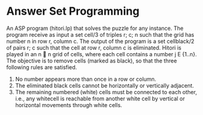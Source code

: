 # Answer Set Programming
An ASP program (hitori.lp) that solves the puzzle for any instance. The program receive as input a set cell/3 of triples r; c; n such that the grid has number n
in row r, column c. The output of the program is a set cellblack/2 of pairs r; c such that the cell at row r, column c is eliminated.
Hitori is played in an n  n grid of cells, where each cell contains a number j E {1..n}. The objective is to remove cells (marked as black), so that the three following rules are satisfied.
1. No number appears more than once in a row or column.
2. The eliminated black cells cannot be horizontally or vertically adjacent.
3. The remaining numbered (white) cells must be connected to each other, i.e., any whitecell is reachable from another white cell by vertical or horizontal movements through
white cells.
